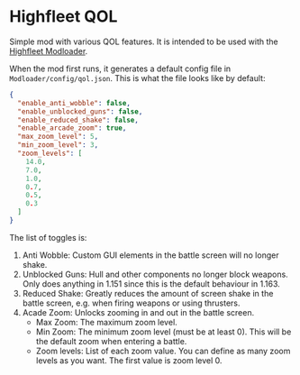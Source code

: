 # Highfleet QOL
Simple mod with various QOL features.
It is intended to be used with the [Highfleet Modloader](https://github.com/logdot/Highfleet-Modloader).


When the mod first runs, it generates a default config file in `Modloader/config/qol.json`.
This is what the file looks like by default:

```json
{
  "enable_anti_wobble": false,
  "enable_unblocked_guns": false,
  "enable_reduced_shake": false,
  "enable_arcade_zoom": true,
  "max_zoom_level": 5,
  "min_zoom_level": 3,
  "zoom_levels": [
    14.0,
    7.0,
    1.0,
    0.7,
    0.5,
    0.3
  ]
}
```

The list of toggles is:
1. Anti Wobble: Custom GUI elements in the battle screen will no longer shake.
2. Unblocked Guns: Hull and other components no longer block weapons. Only does anything in 1.151 since this is the default behaviour in 1.163.
3. Reduced Shake: Greatly reduces the amount of screen shake in the battle screen, e.g. when firing weapons or using thrusters.
4. Acade Zoom: Unlocks zooming in and out in the battle screen.
     * Max Zoom: The maximum zoom level.
     * Min Zoom: The minimum zoom level (must be at least 0). This will be the default zoom when entering a battle.
     * Zoom levels: List of each zoom value. You can define as many zoom levels as you want. The first value is zoom level 0.


